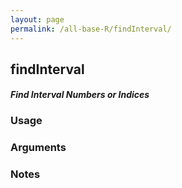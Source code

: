```yaml
---
layout: page
permalink: /all-base-R/findInterval/
---
```


## __findInterval__

#### _Find Interval Numbers or Indices_

### Usage

### Arguments

### Notes
